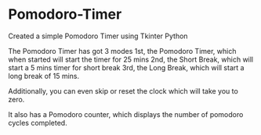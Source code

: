# Pomodoro-Timer
Created a simple Pomodoro Timer using Tkinter Python

The Pomodoro Timer has got 3 modes
1st, the Pomodoro Timer, which when started will start the timer for 25 mins
2nd, the Short Break, which will start a 5 mins timer for short break 
3rd, the Long Break, which will start a long break of 15 mins.

Additionally, you can even skip or reset the clock which will take you to zero.

It also has a Pomodoro counter, which displays the number of pomodoro cycles completed.
